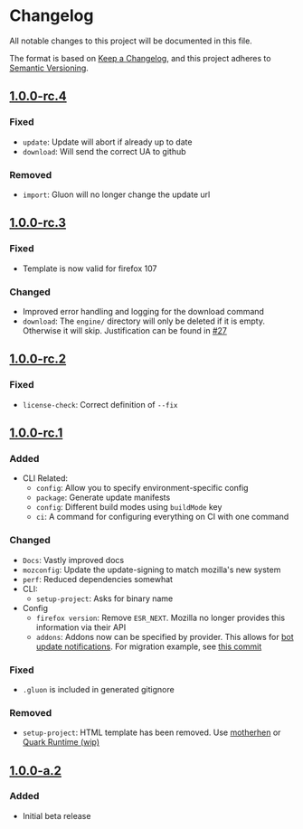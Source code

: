 # Changelog

All notable changes to this project will be documented in this file.

The format is based on [Keep a Changelog](https://keepachangelog.com/en/1.0.0/),
and this project adheres to [Semantic Versioning](https://semver.org/spec/v2.0.0.html).

## [1.0.0-rc.4]

### Fixed

- `update`: Update will abort if already up to date
- `download`: Will send the correct UA to github

### Removed

- `import`: Gluon will no longer change the update url

## [1.0.0-rc.3]

### Fixed

- Template is now valid for firefox 107

### Changed

- Improved error handling and logging for the download command
- `download`: The `engine/` directory will only be deleted if it is empty. Otherwise it will skip. Justification can be found in [#27](https://github.com/pulse-browser/gluon/issues/27)

## [1.0.0-rc.2]

### Fixed

- `license-check`: Correct definition of `--fix`

## [1.0.0-rc.1]

### Added

- CLI Related:
  - `config`: Allow you to specify environment-specific config
  - `package`: Generate update manifests
  - `config`: Different build modes using `buildMode` key
  - `ci`: A command for configuring everything on CI with one command

### Changed

- `Docs`: Vastly improved docs
- `mozconfig`: Update the update-signing to match mozilla's new system
- `perf`: Reduced dependencies somewhat
- CLI:
  - `setup-project`: Asks for binary name
- Config
  - `firefox version`: Remove `ESR_NEXT`. Mozilla no longer provides this information via their API
  - `addons`: Addons now can be specified by provider. This allows for [bot update notifications](https://github.com/pulse-browser/update-bot). For migration example, see [this commit](https://github.com/pulse-browser/browser/commit/2ca3b2606299ef03e2adbcf43974bbe6ec8c2eea)

### Fixed

- `.gluon` is included in generated gitignore

### Removed

- `setup-project`: HTML template has been removed. Use [motherhen](https://github.com/ajvincent/motherhen) or [Quark Runtime (wip)](https://github.com/quark-platform/runtime)

## [1.0.0-a.2]

### Added

- Initial beta release

[1.0.0-rc.4]: https://github.com/pulse-browser/gluon/compare/v1.0.0-rc.3...v1.0.0-rc.4
[1.0.0-rc.3]: https://github.com/pulse-browser/gluon/compare/v1.0.0-rc.2...v1.0.0-rc.3
[1.0.0-rc.2]: https://github.com/pulse-browser/gluon/compare/v1.0.0-rc.1...v1.0.0-rc.2
[1.0.0-rc.1]: https://github.com/pulse-browser/gluon/compare/v1.0.0-a.2...v1.0.0-rc.1
[1.0.0-a.2]: https://github.com/pulse-browser/gluon/compare/v1.0.0-a.1...v1.0.0-a.2
